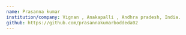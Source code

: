 ```yaml
---
name: Prasanna kumar
institution/company: Vignan , Anakapalli , Andhra pradesh, India.
github: https://github.com/prasannakumarboddeda02
---
```

